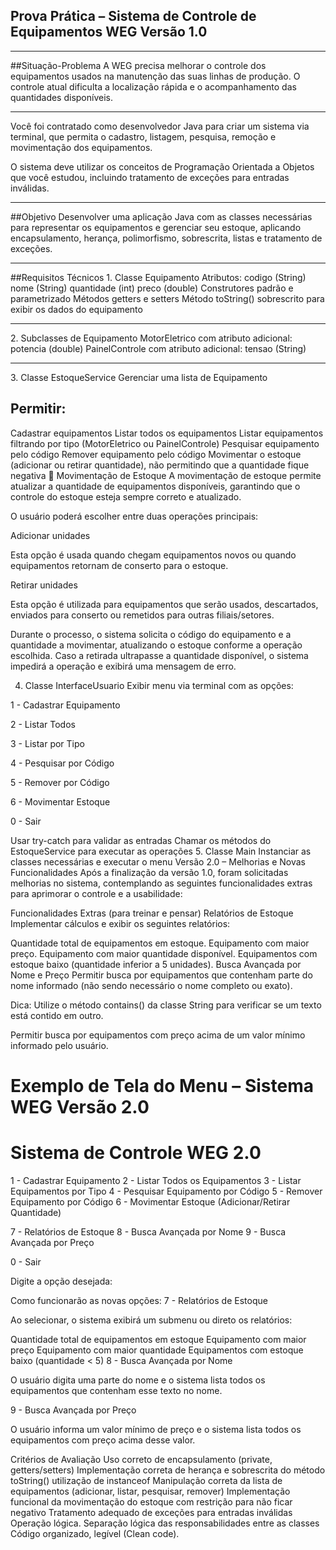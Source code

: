 ## Prova Prática – Sistema de Controle de Equipamentos WEG Versão 1.0
<hr>
##Situação-Problema
A WEG precisa melhorar o controle dos equipamentos usados na manutenção das suas linhas de produção. O controle atual dificulta a localização rápida e o acompanhamento das quantidades disponíveis.
<hr>
Você foi contratado como desenvolvedor Java para criar um sistema via terminal, que permita o cadastro, listagem, pesquisa, remoção e movimentação dos equipamentos.

O sistema deve utilizar os conceitos de Programação Orientada a Objetos que você estudou, incluindo tratamento de exceções para entradas inválidas.
<hr>
##Objetivo
Desenvolver uma aplicação Java com as classes necessárias para representar os equipamentos e gerenciar seu estoque, aplicando encapsulamento, herança, polimorfismo, sobrescrita, listas e tratamento de exceções.
<hr>
##Requisitos Técnicos
1. Classe Equipamento
Atributos:
codigo (String)
nome (String)
quantidade (int)
preco (double)
Construtores padrão e parametrizado
Métodos getters e setters
Método toString() sobrescrito para exibir os dados do equipamento
<hr>
2. Subclasses de Equipamento
MotorEletrico com atributo adicional:
potencia (double)
PainelControle com atributo adicional:
tensao (String)
<hr>
3. Classe EstoqueService
Gerenciar uma lista de Equipamento

## Permitir:

Cadastrar equipamentos
Listar todos os equipamentos
Listar equipamentos filtrando por tipo (MotorEletrico ou PainelControle)
Pesquisar equipamento pelo código
Remover equipamento pelo código
Movimentar o estoque (adicionar ou retirar quantidade), não permitindo que a quantidade fique negativa
📌 Movimentação de Estoque
A movimentação de estoque permite atualizar a quantidade de equipamentos disponíveis, garantindo que o controle do estoque esteja sempre correto e atualizado.

O usuário poderá escolher entre duas operações principais:

Adicionar unidades

Esta opção é usada quando chegam equipamentos novos ou quando equipamentos retornam de conserto para o estoque.

Retirar unidades

Esta opção é utilizada para equipamentos que serão usados, descartados, enviados para conserto ou remetidos para outras filiais/setores.

Durante o processo, o sistema solicita o código do equipamento e a quantidade a movimentar, atualizando o estoque conforme a operação escolhida. Caso a retirada ultrapasse a quantidade disponível, o sistema impedirá a operação e exibirá uma mensagem de erro.

4. Classe InterfaceUsuario
Exibir menu via terminal com as opções:

1 - Cadastrar Equipamento

2 - Listar Todos

3 - Listar por Tipo

4 - Pesquisar por Código

5 - Remover por Código

6 - Movimentar Estoque

0 - Sair

Usar try-catch para validar as entradas
Chamar os métodos do EstoqueService para executar as operações
5. Classe Main
Instanciar as classes necessárias e executar o menu
Versão 2.0 – Melhorias e Novas Funcionalidades
Após a finalização da versão 1.0, foram solicitadas melhorias no sistema, contemplando as seguintes funcionalidades extras para aprimorar o controle e a usabilidade:

Funcionalidades Extras (para treinar e pensar)
Relatórios de Estoque
Implementar cálculos e exibir os seguintes relatórios:

Quantidade total de equipamentos em estoque.
Equipamento com maior preço.
Equipamento com maior quantidade disponível.
Equipamentos com estoque baixo (quantidade inferior a 5 unidades).
Busca Avançada por Nome e Preço
Permitir busca por equipamentos que contenham parte do nome informado (não sendo necessário o nome completo ou exato).

Dica: Utilize o método contains() da classe String para verificar se um texto está contido em outro.

Permitir busca por equipamentos com preço acima de um valor mínimo informado pelo usuário.

Exemplo de Tela do Menu – Sistema WEG Versão 2.0
===============================
  Sistema de Controle WEG 2.0
===============================

1 - Cadastrar Equipamento
2 - Listar Todos os Equipamentos
3 - Listar Equipamentos por Tipo
4 - Pesquisar Equipamento por Código
5 - Remover Equipamento por Código
6 - Movimentar Estoque (Adicionar/Retirar Quantidade)

7 - Relatórios de Estoque
8 - Busca Avançada por Nome
9 - Busca Avançada por Preço

0 - Sair

Digite a opção desejada:

Como funcionarão as novas opções:
7 - Relatórios de Estoque

Ao selecionar, o sistema exibirá um submenu ou direto os relatórios:

Quantidade total de equipamentos em estoque
Equipamento com maior preço
Equipamento com maior quantidade
Equipamentos com estoque baixo (quantidade < 5)
8 - Busca Avançada por Nome

O usuário digita uma parte do nome e o sistema lista todos os equipamentos que contenham esse texto no nome.

9 - Busca Avançada por Preço

O usuário informa um valor mínimo de preço e o sistema lista todos os equipamentos com preço acima desse valor.

Critérios de Avaliação
Uso correto de encapsulamento (private, getters/setters)
Implementação correta de herança e sobrescrita do método toString()
utilização de instanceof
Manipulação correta da lista de equipamentos (adicionar, listar, pesquisar, remover)
Implementação funcional da movimentação do estoque com restrição para não ficar negativo
Tratamento adequado de exceções para entradas inválidas
Operação lógica.
Separação lógica das responsabilidades entre as classes
Código organizado, legível (Clean code).
